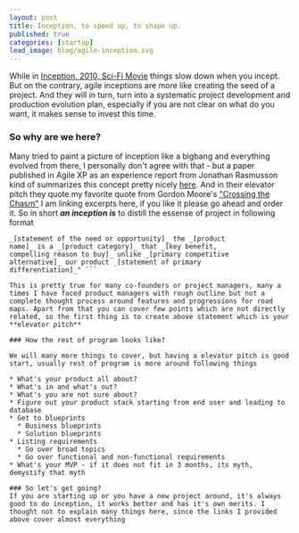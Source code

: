 ```yaml
---
layout: post
title: Inception, to speed up, to shape up.
published: true
categories: [startup]
lead_image: blog/agile-inception.svg
---
```


While in [Inception, 2010, Sci-Fi Movie](http://en.wikipedia.org/wiki/Inception) things slow down 
when you incept. But on the contrary, agile inceptions are more like creating the seed of a project. And they will in turn, 
turn into a systematic project development and production evolution plan, 
especially if you are not clear on what do you want, it makes sense to invest this time.

### So why are we here? 
Many tried to paint a picture of inception like a bigbang and everything evolved from there, 
I personally don't agree with that - but a paper published in Agile XP as an experience report 
from Jonathan Rasmusson kind of summarizes this concept pretty nicely [here](http://www.agilexp.com/Agile200xPapers/Agile2006-ExperienceReports/XR25-rasmusson-AgileInceptionDeckBootCamp.pdf). And in their elevator pitch they quote my favorite quote from Gordon Moore's ["Crossing the Chasm"](http://ewthoff.home.xs4all.nl/Weppage%20documents/Summary%20Crossing%20the%20Chasm.pdf) I am linking excerpts here, if you like it please go ahead and order it. So in short ***an inception is***  to distill the essense of project in following format

``` "For _[target customer]_ who
_[statement of the need or opportunity]_ the _[product
name]_ is a _[product category]_ that _[key benefit,
compelling reason to buy]_ unlike _[primary competitive
alternative]_ our product _[statement of primary
differentiation]_" ```

This is pretty true for many co-founders or project managers, many a times I have faced product managers with rough outline but not a complete thought process around features and progressions for road maps. Apart from that you can cover few points which are not directly related, so the first thing is to create above statement which is your **elevator pitch**

### How the rest of program looks like?

We will many more things to cover, but having a elevator pitch is good start, usually rest of program is more around following things

* What's your product all about?
* What's in and what's out?
* What's you are not sure about?
* Figure out your product stack starting from end user and leading to database
* Get to blueprints
  * Business blueprints
  * Solution blueprints
* Listing requirements
  * Go over broad topics
  * Go over functional and non-functional requirements
* What's your MVP - if it does not fit in 3 months, its myth, demystify that myth

### So let's get going?
If you are starting up or you have a new project around, it's always good to do inception, it works better and has it's own merits. I thought not to explain many things here, since the links I provided above cover almost everything
